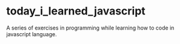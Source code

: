 # today_i_learned_javascript
A series of exercises in programming while learning how to code in javascript language.
